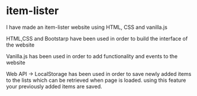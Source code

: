 # item-lister
I have made an item-lister website using HTML, CSS and vanilla.js

HTML,CSS and Bootstarp
have been used in order to build the interface of the website

Vanilla.js
has been used in order to add functionality and events to the website

Web API -> LocalStorage 
has been used in order to save newly added items to the lists which can be retrieved when page is loaded. using this feature your previously added items are saved.
